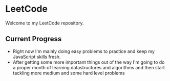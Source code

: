 # LeetCode
Welcome to my LeetCode repository.

## Current Progress
- Right now I'm mainly doing easy problems to practice and keep my JavaScript skills fresh.
- After getting some more important things out of the way I'm going to do a proper month of learning datastructures and algorithms and then start tackling more medium and some hard level problems
